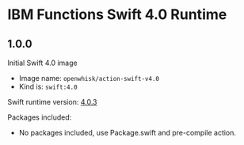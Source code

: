 # IBM Functions Swift 4.0 Runtime 

## 1.0.0
Initial Swift 4.0 image
  - Image name: `openwhisk/action-swift-v4.0`
  - Kind is: `swift:4.0`

Swift runtime version: [4.0.3](https://github.com/apache/incubator-openwhisk-runtime-swift/blob/master/core/swift40Action/Dockerfile)

Packages included:
  - No packages included, use Package.swift and pre-compile action.
